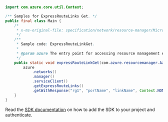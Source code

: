 ```java
import com.azure.core.util.Context;

/** Samples for ExpressRouteLinks Get. */
public final class Main {
    /*
     * x-ms-original-file: specification/network/resource-manager/Microsoft.Network/stable/2021-05-01/examples/ExpressRouteLinkGet.json
     */
    /**
     * Sample code: ExpressRouteLinkGet.
     *
     * @param azure The entry point for accessing resource management APIs in Azure.
     */
    public static void expressRouteLinkGet(com.azure.resourcemanager.AzureResourceManager azure) {
        azure
            .networks()
            .manager()
            .serviceClient()
            .getExpressRouteLinks()
            .getWithResponse("rg1", "portName", "linkName", Context.NONE);
    }
}
```

Read the [SDK documentation](https://github.com/Azure/azure-sdk-for-java/blob/azure-resourcemanager_2.15.0/sdk/resourcemanager/azure-resourcemanager/README.md) on how to add the SDK to your project and authenticate.
